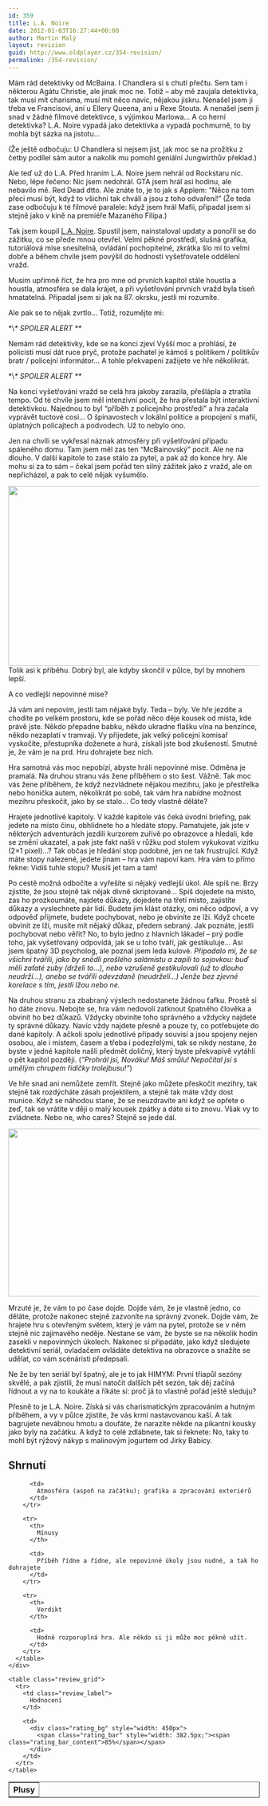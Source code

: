 ```yaml
---
id: 359
title: L.A. Noire
date: 2012-01-03T16:27:44+00:00
author: Martin Malý
layout: revision
guid: http://www.oldplayer.cz/354-revision/
permalink: /354-revision/
---
```

Mám rád detektivky od McBaina. I Chandlera si s chutí přečtu. Sem tam i některou Agátu Christie, ale jinak moc ne. Totiž &#8211; aby mě zaujala detektivka, tak musí mít charisma, musí mít něco navíc, nějakou jiskru. Nenašel jsem ji třeba ve Francisovi, ani u Ellery Queena, ani u Rexe Stouta. A nenašel jsem ji snad v žádné filmové detektivce, s výjimkou Marlowa&#8230; A co herní detektivka? L.A. Noire vypadá jako detektivka a vypadá pochmurně, to by mohla být sázka na jistotu&#8230;

<!--more-->

(Že ještě odbočuju: U Chandlera si nejsem jist, jak moc se na prožitku z četby podílel sám autor a nakolik mu pomohl geniální Jungwirthův překlad.)

Ale teď už do L.A. Před hraním L.A. Noire jsem nehrál od Rockstaru nic. Nebo, lépe řečeno: Nic jsem nedohrál. GTA jsem hrál asi hodinu, ale nebavilo mě. Red Dead dtto. Ale znáte to, je to jak s Applem: &#8220;Něco na tom přeci musí být, když to všichni tak chválí a jsou z toho odvaření!&#8221; (Že teda zase odbočuju k té filmové paralele: když jsem hrál Mafii, připadal jsem si stejně jako v kině na premiéře Mazaného Filipa.)

Tak jsem koupil [L.A. Noire](http://www.xzone.cz/hledat.php3?search=l.a.+noire&x=0&y=0). Spustil jsem, nainstaloval updaty a ponořil se do zážitku, co se přede mnou otevřel. Velmi pěkné prostředí, slušná grafika, tutoriálová mise snesitelná, ovládání pochopitelné, zkrátka šlo mi to velmi dobře a během chvíle jsem povýšil do hodnosti vyšetřovatele oddělení vražd.

Musím upřímně říct, že hra pro mne od prvních kapitol stále houstla a houstla, atmosféra se dala krájet, a při vyšetřování prvních vražd byla tíseň hmatatelná. Připadal jsem si jak na 87. okrsku, jestli mi rozumíte.

Ale pak se to nějak zvrtlo&#8230; Totiž, rozumějte mi:

\*\\*\* SPOILER ALERT \*\**

Nemám rád detektivky, kde se na konci zjeví Vyšší moc a prohlásí, že policisti musí dát ruce pryč, protože pachatel je kámoš s politikem / politikův bratr / policejní informátor&#8230; A tohle překvapení zažijete ve hře několikrát.

\*\\*\* SPOILER ALERT \*\**

Na konci vyšetřování vražd se celá hra jakoby zarazila, přešlápla a ztratila tempo. Od té chvíle jsem měl intenzivní pocit, že hra přestala být interaktivní detektivkou. Najednou to byl &#8220;příběh z policejního prostředí&#8221; a hra začala vyprávět tuctové cosi&#8230; O špinavostech v lokální politice a propojení s mafií, úplatných policajtech a podvodech. Už to nebylo ono.

Jen na chvíli se vykřesal náznak atmosféry při vyšetřování případu spáleného domu. Tam jsem měl zas ten &#8220;McBainovský&#8221; pocit. Ale ne na dlouho. V další kapitole to zase stálo za pytel, a pak až do konce hry. Ale mohu si za to sám &#8211; čekal jsem pořád ten silný zážitek jako z vražd, ale on nepřicházel, a pak to celé nějak vyšumělo.

[<img class="aligncenter size-full wp-image-356" title="lanoire" src="http://www.oldplayer.cz/wp-content/uploads/2012/01/lanoire.jpg" alt="" width="505" height="361" srcset="https://oldplayer.cz/wp-content/uploads/2012/01/lanoire.jpg 505w, https://oldplayer.cz/wp-content/uploads/2012/01/lanoire-300x214.jpg 300w" sizes="(max-width: 505px) 100vw, 505px" />](http://www.oldplayer.cz/wp-content/uploads/2012/01/lanoire.jpg)Tolik asi k příběhu. Dobrý byl, ale kdyby skončil v půlce, byl by mnohem lepší.

A co vedlejší nepovinné mise?

Já vám ani nepovím, jestli tam nějaké byly. Teda &#8211; byly. Ve hře jezdíte a chodíte po velkém prostoru, kde se pořád něco děje kousek od místa, kde právě jste. Někdo přepadne babku, někdo ukradne flašku vína na benzínce, někdo nezaplatí v tramvaji. Vy přijedete, jak velký policejní komisař vyskočíte, přestupníka doženete a hurá, získali jste bod zkušeností. Smutné je, že vám je na prd. Hru dohrajete bez nich.

Hra samotná vás moc nepobízí, abyste hráli nepovinné mise. Odměna je pramalá. Na druhou stranu vás žene příběhem o sto šest. Vážně. Tak moc vás žene příběhem, že když nezvládnete nějakou mezihru, jako je přestřelka nebo honička autem, několikrát po sobě, tak vám hra nabídne možnost mezihru přeskočit, jako by se stalo&#8230; Co tedy vlastně děláte?

Hrajete jednotlivé kapitoly. V každé kapitole vás čeká úvodní briefing, pak jedete na místo činu, obhlídnete ho a hledáte stopy. Pamatujete, jak jste v některých adventurách jezdili kurzorem zuřivě po obrazovce a hledali, kde se změní ukazatel, a pak jste fakt našli v růžku pod stolem vykukovat vizitku (2&#215;1 pixel)&#8230;? Tak občas je hledání stop podobné, jen ne tak frustrující. Když máte stopy nalezené, jedete jinam &#8211; hra vám napoví kam. Hra vám to přímo řekne: Vidíš tuhle stopu? Musíš jet tam a tam!

Po cestě možná odbočíte a vyřešíte si nějaký vedlejší úkol. Ale spíš ne. Brzy zjistíte, že jsou stejně tak nějak divně skriptované&#8230; Spíš dojedete na místo, zas ho prozkoumáte, najdete důkazy, dojedete na třetí místo, zajistíte důkazy a vyslechnete pár lidí. Budete jim klást otázky, oni něco odpoví, a vy odpověď přijmete, budete pochybovat, nebo je obviníte ze lži. Když chcete obvinit ze lži, musíte mít nějaký důkaz, předem sebraný. Jak poznáte, jestli pochybovat nebo věřit? No, to bylo jedno z hlavních lákadel &#8211; prý podle toho, jak vyšetřovaný odpovídá, jak se u toho tváří, jak gestikuluje&#8230; Asi jsem špatný 3D psycholog, ale poznal jsem leda kulové. _Připadalo mi, že se všichni tvářili, jako by snědli prošlého salámistu a zapili to sojovkou: buď měli zaťaté zuby (drželi to&#8230;), nebo vzrušeně gestikulovali (už to dlouho neudrží&#8230;), anebo se tvářili odevzdaně (neudrželi&#8230;) Jenže bez zjevné korelace s tím, jestli lžou nebo ne._

Na druhou stranu za zbabraný výslech nedostanete žádnou ťafku. Prostě si ho dáte znovu. Nebojte se, hra vám nedovolí zatknout špatného člověka a obvinit ho bez důkazů. Vždycky obviníte toho správného a vždycky najdete ty správné důkazy. Navíc vždy najdete přesně a pouze ty, co potřebujete do dané kapitoly. A ačkoli spolu jednotlivé případy souvisí a jsou spojeny nejen osobou, ale i místem, časem a třeba i podezřelými, tak se nikdy nestane, že byste v jedné kapitole našli předmět doličný, který byste překvapivě vytáhli o pět kapitol později. (_&#8220;Prohrál jsi, Nováku! Máš smůlu! Nepočítal jsi s umělým chrupem řidičky trolejbusu!&#8221;_)

Ve hře snad ani nemůžete zemřít. Stejně jako můžete přeskočit mezihry, tak stejně tak rozdýcháte zásah projektilem, a stejně tak máte vždy dost munice. Když se náhodou stane, že se neuzdravíte ani když se opřete o zeď, tak se vrátíte v ději o malý kousek zpátky a dáte si to znovu. Však vy to zvládnete. Nebo ne, who cares? Stejně se jede dál.

[<img class="aligncenter size-large wp-image-357" title="la-noire" src="http://www.oldplayer.cz/wp-content/uploads/2012/01/la-noire_screenshot_226-600x337.jpg" alt="" width="600" height="337" srcset="https://oldplayer.cz/wp-content/uploads/2012/01/la-noire_screenshot_226-600x337.jpg 600w, https://oldplayer.cz/wp-content/uploads/2012/01/la-noire_screenshot_226-300x168.jpg 300w, https://oldplayer.cz/wp-content/uploads/2012/01/la-noire_screenshot_226.jpg 1280w" sizes="(max-width: 600px) 100vw, 600px" />](http://www.oldplayer.cz/wp-content/uploads/2012/01/la-noire_screenshot_226.jpg)

Mrzuté je, že vám to po čase dojde. Dojde vám, že je vlastně jedno, co děláte, protože nakonec stejně zazvoníte na správný zvonek. Dojde vám, že hrajete hru s otevřeným světem, který je vám na pytel, protože se v něm stejně nic zajímavého neděje. Nestane se vám, že byste se na několik hodin zasekli v nepovinných úkolech. Nakonec si připadáte, jako když sledujete detektivní seriál, ovladačem ovládáte detektiva na obrazovce a snažíte se udělat, co vám scénáristi předepsali.

Ne že by ten seriál byl špatný, ale je to jak HIMYM: První třiapůl sezóny skvělé, a pak zjistili, že musí natočit dalších pět sezón, tak děj začíná řídnout a vy na to koukáte a říkáte si: proč já to vlastně pořád ještě sleduju?

Přesně to je L.A. Noire. Získá si vás charismatickým zpracováním a hutným příběhem, a vy v půlce zjistíte, že vás krmí nastavovanou kaší. A tak bagrujete nevábnou hmotu a doufáte, že narazíte někde na pikantní kousky jako byly na začátku. A když to celé zdlábnete, tak si řeknete: No, taky to mohl být rýžový nákyp s malinovým jogurtem od Jirky Babicy.

<a name="review"></a>

<div class="review">
  <h2>
    Shrnutí
  </h2>
  
  <div class="mainbox">
    <div class="procons">
      <table border="1">
        <tr>
          <th>
            Plusy
          </th>
          
          <td>
            Atmosféra (aspoň na začátku); grafika a zpracování exteriérů
          </td>
        </tr>
        
        <tr>
          <th>
            Mínusy
          </th>
          
          <td>
            Příběh řídne a řídne, ale nepovinné úkoly jsou nudné, a tak ho dohrajete
          </td>
        </tr>
        
        <tr>
          <th>
            Verdikt
          </th>
          
          <td>
            Hodně rozporuplná hra. Ale někdo si ji může moc pěkně užít.
          </td>
        </tr>
      </table>
    </div>
    
    <table class="review_grid">
      <tr>
        <td class="review_label">
          Hodnocení
        </td>
        
        <td>
          <div class="rating_bg" style="width: 450px">
            <span class="rating_bar" style="width: 382.5px;"><span class="rating_bar_content">85%</span></span>
          </div>
        </td>
      </tr>
    </table>
  </div>
</div>

<div id="google_plus_one">
  <g:plusone></g:plusone>
</div>

<div id="fb_send_like">
</div>